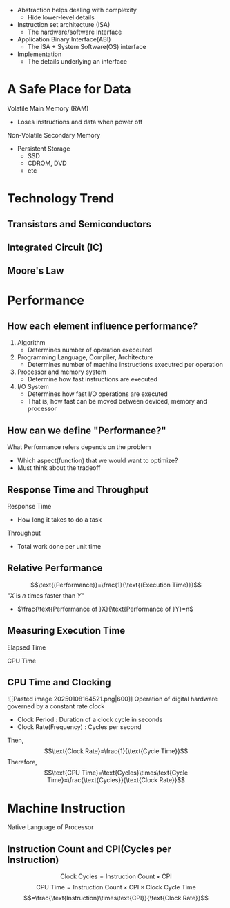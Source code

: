 - Abstraction helps dealing with complexity
	- Hide lower-level details
- Instruction set architecture (ISA)
	- The hardware/software Interface
- Application Binary Interface(ABI)
	- The ISA + System Software(OS) interface
- Implementation
	- The details underlying an interface
# A Safe Place for Data
Volatile Main Memory (RAM)
- Loses instructions and data when power off

Non-Volatile Secondary Memory
- Persistent Storage
	- SSD
	- CDROM, DVD
	- etc

# Technology Trend
## Transistors and Semiconductors
## Integrated Circuit (IC)

## Moore's Law

# Performance
## How each element influence performance?
1. Algorithm
	- Determines number of operation execeuted
2. Programming Language, Compiler, Architecture
	- Determines number of machine instructions executred per operation
3. Processor and memory system
	- Determine how fast instructions are executed
4. I/O System
	- Determines how fast I/O operations are executed
	- That is, how fast can be moved between deviced, memory and processor

## How can we define "Performance?"
What Performance refers depends on the problem
- Which aspect(function) that we would want to optimize? 
- Must think about the tradeoff

## Response Time and Throughput
Response Time
- How long it takes to do a task

Throughput
- Total work done per unit time

## Relative Performance
$$\text{(Performance)}=\frac{1}{\text{(Execution Time)}}$$
"$X$ is $n$ times faster than $Y$"
- $\frac{\text{Performance of }X}{\text{Performance of }Y}=n$

## Measuring Execution Time
Elapsed Time

CPU Time

## CPU Time and Clocking
![[Pasted image 20250108164521.png|600]]
Operation of digital hardware governed by a constant rate clock
- Clock Period : Duration of a clock cycle in seconds
- Clock Rate(Frequency) : Cycles per second

Then,
$$\text{Clock Rate}=\frac{1}{\text{Cycle Time}}$$
Therefore, 
$$\text{CPU Time}=\text{Cycles}\times\text{Cycle Time}=\frac{\text{Cycles}}{\text{Clock Rate}}$$
# Machine Instruction
Native Language of Processor

## Instruction Count and CPI(Cycles per Instruction)
$$\text{Clock Cycles}=\text{Instruction Count}\times\text{CPI}$$
$$\text{CPU Time}=\text{Instruction Count}\times\text{CPI}\times\text{Clock Cycle Time}$$
$$=\frac{\text{Instruction}\times\text{CPI}}{\text{Clock Rate}}$$
